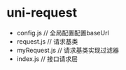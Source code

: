 # uni-request
- config.js // 全局配置配置baseUrl
- request.js // 请求基类
- myRequest.js // 请求基类实现过滤器
- index.js // 接口请求层
